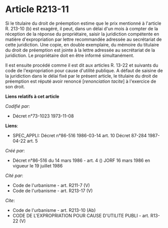 # Article R213-11

Si le titulaire du droit de préemption estime que le prix mentionné à l'article R. 213-10 (b) est exagéré, il peut, dans un
délai d'un mois à compter de la réception de la réponse du propriétaire, saisir la juridiction compétente en matière
d'expropriation par lettre recommandée adressée au secrétariat de cette juridiction. Une copie, en double exemplaire, du
mémoire du titulaire du droit de préemption est jointe à la lettre adressée au secrétariat de la juridiction. Le propriétaire
doit en être informé simultanément.

Il est ensuite procédé comme il est dit aux articles R. 13-22 et suivants du code de l'expropriation pour cause d'utilité
publique.    A défaut de saisine de la juridiction dans le délai fixé par le présent article, le titulaire du droit de
préemption est réputé avoir renoncé [*renonciation tacite*] à l'exercice de son droit.

**Liens relatifs à cet article**

_Codifié par_:

  - Décret n°73-1023 1973-11-08

**Liens**:

  - SPEC_APPLI: Décret n°86-516 1986-03-14 art. 10 Décret 87-284 1987-04-22 art. 5

_Créé par_:

  - Décret n°86-516 du 14 mars 1986 - art. 4 () JORF 16 mars 1986 en vigueur le   19 juillet 1986

_Cité par_:

  - Code de l'urbanisme - art. R211-7 (V)
  - Code de l'urbanisme - art. R213-17 (V)

_Cite_:

  - Code de l'urbanisme - art. R213-10 (Ab)
  - CODE DE L'EXPROPRIATION POUR CAUSE D'UTILITE PUBLI - art. R13-22 (V)
